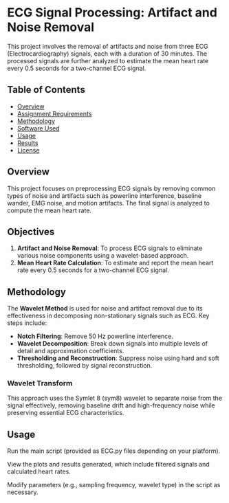 # ECG Signal Processing: Artifact and Noise Removal

This project involves the removal of artifacts and noise from three ECG (Electrocardiography) signals, each with a duration of 30 minutes. The processed signals are further analyzed to estimate the mean heart rate every 0.5 seconds for a two-channel ECG signal.

## Table of Contents
- [Overview](#overview)
- [Assignment Requirements](#assignment-requirements)
- [Methodology](#methodology)
- [Software Used](#software-used)
- [Usage](#usage)
- [Results](#results)
- [License](#license)

## Overview
This project focuses on preprocessing ECG signals by removing common types of noise and artifacts such as powerline interference, baseline wander, EMG noise, and motion artifacts. The final signal is analyzed to compute the mean heart rate.

## Objectives
1. **Artifact and Noise Removal**: To process ECG signals to eliminate various noise components using a wavelet-based approach.
2. **Mean Heart Rate Calculation**: To estimate and report the mean heart rate every 0.5 seconds for a two-channel ECG signal.

## Methodology
The **Wavelet Method** is used for noise and artifact removal due to its effectiveness in decomposing non-stationary signals such as ECG. Key steps include:
- **Notch Filtering**: Remove 50 Hz powerline interference.
- **Wavelet Decomposition**: Break down signals into multiple levels of detail and approximation coefficients.
- **Thresholding and Reconstruction**: Suppress noise using hard and soft thresholding, followed by signal reconstruction.

### Wavelet Transform
This approach uses the Symlet 8 (sym8) wavelet to separate noise from the signal effectively, removing baseline drift and high-frequency noise while preserving essential ECG characteristics.

## Usage
Run the main script (provided as ECG.py files depending on your platform).

View the plots and results generated, which include filtered signals and calculated heart rates.

Modify parameters (e.g., sampling frequency, wavelet type) in the script as necessary.
